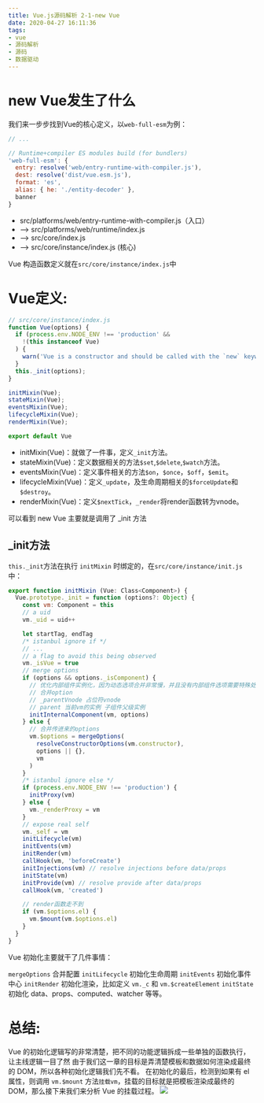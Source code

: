 ```yaml
---
title: Vue.js源码解析 2-1-new Vue
date: 2020-04-27 16:11:36
tags:
- vue
- 源码解析
- 源码
- 数据驱动
---
```


# new Vue发生了什么

我们来一步步找到Vue的核心定义，以`web-full-esm`为例：

```js
// ...

// Runtime+compiler ES modules build (for bundlers)
'web-full-esm': {
  entry: resolve('web/entry-runtime-with-compiler.js'),
  dest: resolve('dist/vue.esm.js'),
  format: 'es',
  alias: { he: './entity-decoder' },
  banner
}
```
* src/platforms/web/entry-runtime-with-compiler.js（入口）
* —> src/platforms/web/runtime/index.js
* —> src/core/index.js
* —> src/core/instance/index.js (核心)

<!--more-->

Vue 构造函数定义就在`src/core/instance/index.js`中

# Vue定义:

```js
// src/core/instance/index.js
function Vue(options) {
  if (process.env.NODE_ENV !== 'production' &&
    !(this instanceof Vue)
  ) {
    warn('Vue is a constructor and should be called with the `new` keyword');
  }
  this._init(options);
}

initMixin(Vue);
stateMixin(Vue);
eventsMixin(Vue);
lifecycleMixin(Vue);
renderMixin(Vue);

export default Vue
```

* initMixin(Vue)：就做了一件事，定义`_init`方法。
* stateMixin(Vue)：定义数据相关的方法`$set`,`$delete`,`$watch`方法。
* eventsMixin(Vue)：定义事件相关的方法`$on`，`$once`，`$off`，`$emit`。
* lifecycleMixin(Vue)：定义`_update`，及生命周期相关的`$forceUpdate`和`$destroy`。
* renderMixin(Vue)：定义`$nextTick`，`_render`将render函数转为vnode。

可以看到 new Vue 主要就是调用了 _init 方法

## _init方法

`this._init`方法在执行 `initMixin` 时绑定的，在`src/core/instance/init.js`中：

```js
export function initMixin (Vue: Class<Component>) {
  Vue.prototype._init = function (options?: Object) {
    const vm: Component = this
    // a uid
    vm._uid = uid++

    let startTag, endTag
    /* istanbul ignore if */
    // ...
    // a flag to avoid this being observed
    vm._isVue = true
    // merge options
    if (options && options._isComponent) { 
      // 优化内部组件实例化，因为动态选项合并非常慢，并且没有内部组件选项需要特殊处理。
      // 合并option
      // _parentVnode 占位符vnode
      // parent 当前vm的实例 子组件父级实例
      initInternalComponent(vm, options)
    } else {
      // 合并传进来的options
      vm.$options = mergeOptions(
        resolveConstructorOptions(vm.constructor),
        options || {},
        vm
      )
    }
    /* istanbul ignore else */
    if (process.env.NODE_ENV !== 'production') {
      initProxy(vm)
    } else {
      vm._renderProxy = vm
    }
    // expose real self
    vm._self = vm
    initLifecycle(vm)
    initEvents(vm)
    initRender(vm)
    callHook(vm, 'beforeCreate')
    initInjections(vm) // resolve injections before data/props
    initState(vm)
    initProvide(vm) // resolve provide after data/props
    callHook(vm, 'created')

    // render函数走不到
    if (vm.$options.el) {
      vm.$mount(vm.$options.el)
    }
  }
}
```

Vue 初始化主要就干了几件事情：

`mergeOptions` 合并配置
`initLifecycle` 初始化生命周期
`initEvents` 初始化事件中心
`initRender` 初始化渲染，比如定义 `vm._c` 和 `vm.$createElement`
`initState` 初始化 data、props、computed、watcher 等等。


# 总结:

Vue 的初始化逻辑写的非常清楚，把不同的功能逻辑拆成一些单独的函数执行，让主线逻辑一目了然
由于我们这一章的目标是弄清楚模板和数据如何渲染成最终的 DOM，所以各种初始化逻辑我们先不看。
在初始化的最后，检测到如果有 el 属性，则调用 `vm.$mount` 方法`挂载vm`，挂载的目标就是把模板渲染成最终的 DOM，那么接下来我们来分析 Vue 的挂载过程。
![](https://cdn.liujiefront.com/images/algorithm/i0fpx.png)



